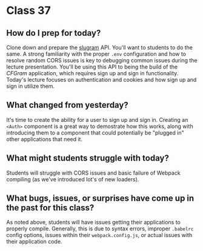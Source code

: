 # Class 37

## How do I prep for today?
Clone down and prepare the [slugram](https://github.com/slugbyte/sluggram) API.  You'll want to students to do the same.  A strong familiarity with the proper `.env` configuration and how to resolve random CORS issues is key to debugging common issues during the lecture presentation.  You'll be using this API to being the build of the *CFGram* application, which requires sign up and sign in functionality.  Today's lecture focuses on authentication and cookies and how sign up and sign in utilize them.

## What changed from yesterday? 
It's time to create the ability for a user to sign up and sign in.  Creating an `<Auth>` component is a great way to demostrate how this works, along with introducing them to a component that could potentially be "plugged in" other applications that need it.

## What might students struggle with today? 
Students will struggle with CORS issues and basic failure of Webpack compiling (as we've introduced lot's of new loaders).

## What bugs, issues, or surprises have come up in the past for this class?
As noted above, students will have issues getting their applications to properly compile.  Generally, this is due to syntax errors, improper `.babelrc` config options, issues within their `webpack.config.js`, or actual issues with their application code.
